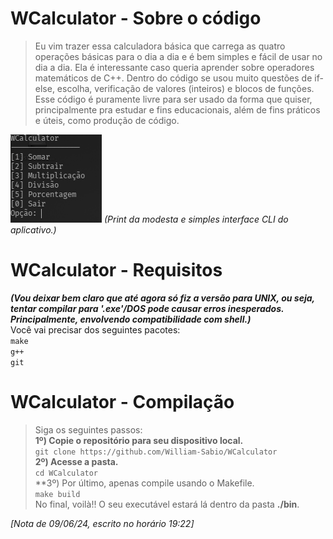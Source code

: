 # WCalculator - Sobre o código
> Eu vim trazer essa calculadora básica que carrega as quatro operações básicas para o dia a dia e é bem simples e fácil de usar no dia a dia.
> Ela é interessante caso queria aprender sobre operadores matemáticos de C++. Dentro do código se usou muito questões de if-else, escolha, verificação de valores (inteiros) e blocos de funções.
> Esse código é puramente livre para ser usado da forma que quiser, principalmente pra estudar e fins educacionais, além de fins práticos e úteis, como produção de código.

![A interface CLI hípermega simples.](/images/screenshot_main.png)
_(Print da modesta e simples interface CLI do aplicativo.)_

# WCalculator - Requisitos
**_(Vou deixar bem claro que até agora só fiz a versão para UNIX, ou seja, tentar compilar para '.exe'/DOS pode causar erros inesperados. Principalmente, envolvendo compatibilidade com shell.)_**  
Você vai precisar dos seguintes pacotes:  
`make`  
`g++`  
`git`  

# WCalculator - Compilação
> Siga os seguintes passos:  
> **1º) Copie o repositório para seu dispositivo local.**  
> `git clone https://github.com/William-Sabio/WCalculator`  
> **2º) Acesse a pasta.**  
> `cd WCalculator`  
> **3º) Por último, apenas compile usando o Makefile.  
> `make build`  
No final, voilà!! O seu executável estará lá dentro da pasta **./bin**.  

_[Nota de 09/06/24, escrito no horário 19:22]_